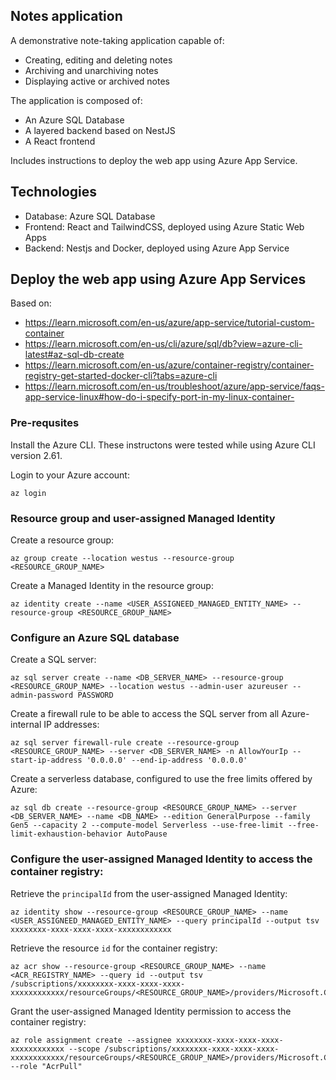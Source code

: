 ## Notes application

A demonstrative note-taking application capable of:
 - Creating, editing and deleting notes
 - Archiving and unarchiving notes
 - Displaying active or archived notes

The application is composed of:
 - An Azure SQL Database
 - A layered backend based on NestJS
 - A React frontend

Includes instructions to deploy the web app using Azure App Service.

## Technologies

- Database: Azure SQL Database
- Frontend: React and TailwindCSS, deployed using Azure Static Web Apps
- Backend: Nestjs and Docker, deployed using Azure App Service

## Deploy the web app using Azure App Services

Based on:
- https://learn.microsoft.com/en-us/azure/app-service/tutorial-custom-container
- https://learn.microsoft.com/en-us/cli/azure/sql/db?view=azure-cli-latest#az-sql-db-create
- https://learn.microsoft.com/en-us/azure/container-registry/container-registry-get-started-docker-cli?tabs=azure-cli 
- https://learn.microsoft.com/en-us/troubleshoot/azure/app-service/faqs-app-service-linux#how-do-i-specify-port-in-my-linux-container-

### Pre-requsites
Install the Azure CLI. These instructons were tested while using Azure CLI version 2.61.

Login to your Azure account:
```
az login
```

### Resource group and user-assigned Managed Identity

Create a resource group:
```
az group create --location westus --resource-group <RESOURCE_GROUP_NAME>
```

Create a Managed Identity in the resource group:
```
az identity create --name <USER_ASSIGNEED_MANAGED_ENTITY_NAME> --resource-group <RESOURCE_GROUP_NAME>
```


### Configure an Azure SQL database

Create a SQL server:
```
az sql server create --name <DB_SERVER_NAME> --resource-group <RESOURCE_GROUP_NAME> --location westus --admin-user azureuser --admin-password PASSWORD
```

Create a firewall rule to be able to access the SQL server from all Azure-internal IP addresses:
```
az sql server firewall-rule create --resource-group <RESOURCE_GROUP_NAME> --server <DB_SERVER_NAME> -n AllowYourIp --start-ip-address '0.0.0.0' --end-ip-address '0.0.0.0'
```


Create a serverless database, configured to use the free limits offered by Azure:
```
az sql db create --resource-group <RESOURCE_GROUP_NAME> --server <DB_SERVER_NAME> --name <DB_NAME> --edition GeneralPurpose --family Gen5 --capacity 2 --compute-model Serverless --use-free-limit --free-limit-exhaustion-behavior AutoPause
```


### Configure the user-assigned Managed Identity to access the container registry:

Retrieve the `principalId` from the user-assigned Managed Identity:
```
az identity show --resource-group <RESOURCE_GROUP_NAME> --name <USER_ASSIGNEED_MANAGED_ENTITY_NAME> --query principalId --output tsv
xxxxxxxx-xxxx-xxxx-xxxx-xxxxxxxxxxxx
```

Retrieve the resource `id` for the container registry:
```
az acr show --resource-group <RESOURCE_GROUP_NAME> --name <ACR_REGISTRY_NAME> --query id --output tsv
/subscriptions/xxxxxxxx-xxxx-xxxx-xxxx-xxxxxxxxxxxx/resourceGroups/<RESOURCE_GROUP_NAME>/providers/Microsoft.ContainerRegistry/registries/<ACR_REGISTRY_NAME>
```

Grant the user-assigned Managed Identity permission to access the container registry:
```
az role assignment create --assignee xxxxxxxx-xxxx-xxxx-xxxx-xxxxxxxxxxxx --scope /subscriptions/xxxxxxxx-xxxx-xxxx-xxxx-xxxxxxxxxxxx/resourceGroups/<RESOURCE_GROUP_NAME>/providers/Microsoft.ContainerRegistry/registries/<ACR_REGISTRY_NAME> --role "AcrPull"
```
